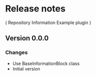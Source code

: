 # Release notes
( Repository Information Example plugin )

## Version 0.0.0
### Changes
* Use BaseInformationBlock class
* Initial version